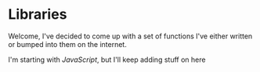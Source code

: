 # Libraries

Welcome, I've decided to come up with a set of functions I've either
written or bumped into them on the internet.

I'm starting with *JavaScript*, but I'll keep adding stuff on here
